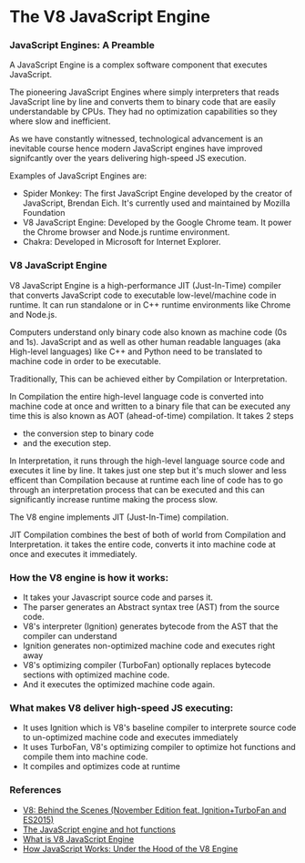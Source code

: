 # The V8 JavaScript Engine


### JavaScript Engines: A Preamble

A JavaScript Engine is a complex software component that executes JavaScript. 

The pioneering JavaScript Engines where simply interpreters that reads JavaScript line by line and converts them to binary code that are easily understandable by CPUs. They had no optimization capabilities so they where slow and inefficient.

As we have constantly witnessed, technological advancement is an inevitable course hence modern JavaScript engines have improved signifcantly over the years delivering high-speed JS execution.

Examples of JavaScript Engines are:

- Spider Monkey: The first JavaScript Engine developed by the creator of JavaScript, Brendan Eich. It's currently used and maintained by Mozilla Foundation
- V8 JavaScript Engine: Developed by the Google Chrome team. It power the Chrome browser and Node.js runtime environment.
- Chakra: Developed in Microsoft for Internet Explorer.

### V8 JavaScript Engine

V8 JavaScript Engine is a high-performance JIT (Just-In-Time) compiler that converts JavaScript code to executable low-level/machine code in runtime. It can run standalone or in C++ runtime environments like Chrome and Node.js. 

Computers understand only binary code also known as machine code (0s and 1s). JavaScript and as well as other human readable languages (aka High-level languages) like C++ and Python need to be translated to machine code in order to be executable.

Traditionally, This can be achieved either by Compilation or Interpretation.

In Compilation the entire high-level language code is converted into machine code at once and written to a binary file that can be executed any time this is also known as AOT (ahead-of-time) compilation. It takes 2 steps

- the conversion step to binary code
- and the execution step.

In Interpretation, it runs through the high-level language source code and executes it line by line. It takes just one step but it's much slower and less efficent than Compilation because at runtime each line of code has to go through an interpretation process that can be executed and this can significantly increase runtime making the process slow.

The V8 engine implements JIT (Just-In-Time) compilation.

JIT Compilation combines the best of both of world from Compilation and Interpretation. it takes the entire code, converts it into machine code at once and executes it immediately.

### How the V8 engine is how it works:

- It takes your Javascript source code and parses it.
- The parser generates an Abstract syntax tree (AST) from the source code.
- V8's interpreter (Ignition) generates bytecode from the AST that the compiler can understand
- Ignition generates non-optimized machine code and executes right away
- V8's optimizing compiler (TurboFan) optionally replaces bytecode sections with optimized machine code.
- And it executes the optimized machine code again.

### What makes V8 deliver high-speed JS executing:

- It uses Ignition which is V8's baseline compiler to interprete source code to un-optimized machine code and executes immediately
- It uses TurboFan, V8's optimizing compiler to optimize hot functions and compile them into machine code.
- It compiles and optimizes code at runtime

### References

- [V8: Behind the Scenes (November Edition feat. Ignition+TurboFan and ES2015)](https://benediktmeurer.de/2016/11/25/v8-behind-the-scenes-november-edition)
- [The JavaScript engine and hot functions](https://medium.com/@harumhelmy/the-javascript-engine-and-hot-functions-a-beginners-exploration-part-2-f4e351631229)
- [What is V8 JavaScript Engine](https://www.stackpath.com/edge-academy/what-is-v8-javascript-engine/)
- [How JavaScript Works: Under the Hood of the V8 Engine](https://www.freecodecamp.org/news/javascript-under-the-hood-v8/)
